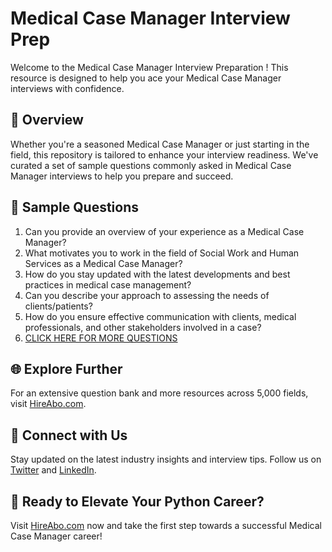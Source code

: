 # Medical Case Manager Interview Prep

Welcome to the Medical Case Manager Interview Preparation ! This resource is designed to help you ace your Medical Case Manager interviews with confidence.

## 🚀 Overview

Whether you're a seasoned Medical Case Manager or just starting in the field, this repository is tailored to enhance your interview readiness. We've curated a set of sample questions commonly asked in Medical Case Manager interviews to help you prepare and succeed.

## 📝 Sample Questions

1. Can you provide an overview of your experience as a Medical Case Manager?
2. What motivates you to work in the field of Social Work and Human Services as a Medical Case Manager?
3. How do you stay updated with the latest developments and best practices in medical case management?
4. Can you describe your approach to assessing the needs of clients/patients?
5. How do you ensure effective communication with clients, medical professionals, and other stakeholders involved in a case?
6. [CLICK HERE FOR MORE QUESTIONS](https://hireabo.com/job/13_0_13/Medical%20Case%20Manager)

## 🌐 Explore Further

For an extensive question bank and more resources across 5,000 fields, visit [HireAbo.com](https://www.hireabo.com).

## 📱 Connect with Us

Stay updated on the latest industry insights and interview tips. Follow us on [Twitter](https://twitter.com/hireabo) and [LinkedIn](https://www.linkedin.com/in/hire-abo-3609972a8/).

## 🚀 Ready to Elevate Your Python Career?

Visit [HireAbo.com](https://www.hireabo.com) now and take the first step towards a successful Medical Case Manager career!